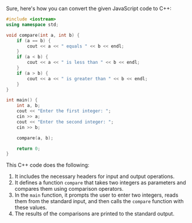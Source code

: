  Sure, here's how you can convert the given JavaScript code to C++:

```cpp
#include <iostream>
using namespace std;

void compare(int a, int b) {
    if (a == b) {
        cout << a << " equals " << b << endl;
    }
    if (a < b) {
        cout << a << " is less than " << b << endl;
    }
    if (a > b) {
        cout << a << " is greater than " << b << endl;
    }
}

int main() {
    int a, b;
    cout << "Enter the first integer: ";
    cin >> a;
    cout << "Enter the second integer: ";
    cin >> b;

    compare(a, b);

    return 0;
}
```

This C++ code does the following:
1. It includes the necessary headers for input and output operations.
2. It defines a function `compare` that takes two integers as parameters and compares them using comparison operators.
3. In the `main` function, it prompts the user to enter two integers, reads them from the standard input, and then calls the `compare` function with these values.
4. The results of the comparisons are printed to the standard output.
